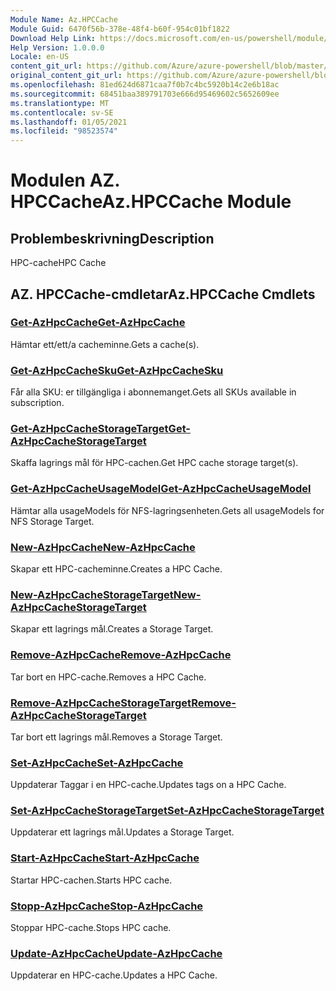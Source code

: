 ```yaml
---
Module Name: Az.HPCCache
Module Guid: 6470f56b-378e-48f4-b60f-954c01bf1822
Download Help Link: https://docs.microsoft.com/en-us/powershell/module/az.hpccache
Help Version: 1.0.0.0
Locale: en-US
content_git_url: https://github.com/Azure/azure-powershell/blob/master/src/HPCCache/HPCCache/help/Az.HPCCache.md
original_content_git_url: https://github.com/Azure/azure-powershell/blob/master/src/HPCCache/HPCCache/help/Az.HPCCache.md
ms.openlocfilehash: 81ed624d6871caa7f0b7c4bc5920b14c2e6b18ac
ms.sourcegitcommit: 68451baa389791703e666d95469602c5652609ee
ms.translationtype: MT
ms.contentlocale: sv-SE
ms.lasthandoff: 01/05/2021
ms.locfileid: "98523574"
---
```

# <span data-ttu-id="2dab8-101">Modulen AZ. HPCCache</span><span class="sxs-lookup"><span data-stu-id="2dab8-101">Az.HPCCache Module</span></span>
## <span data-ttu-id="2dab8-102">Problembeskrivning</span><span class="sxs-lookup"><span data-stu-id="2dab8-102">Description</span></span>
<span data-ttu-id="2dab8-103">HPC-cache</span><span class="sxs-lookup"><span data-stu-id="2dab8-103">HPC Cache</span></span>

## <span data-ttu-id="2dab8-104">AZ. HPCCache-cmdletar</span><span class="sxs-lookup"><span data-stu-id="2dab8-104">Az.HPCCache Cmdlets</span></span>
### [<span data-ttu-id="2dab8-105">Get-AzHpcCache</span><span class="sxs-lookup"><span data-stu-id="2dab8-105">Get-AzHpcCache</span></span>](Get-AzHpcCache.md)
<span data-ttu-id="2dab8-106">Hämtar ett/ett/a cacheminne.</span><span class="sxs-lookup"><span data-stu-id="2dab8-106">Gets a cache(s).</span></span>

### [<span data-ttu-id="2dab8-107">Get-AzHpcCacheSku</span><span class="sxs-lookup"><span data-stu-id="2dab8-107">Get-AzHpcCacheSku</span></span>](Get-AzHpcCacheSku.md)
<span data-ttu-id="2dab8-108">Får alla SKU: er tillgängliga i abonnemanget.</span><span class="sxs-lookup"><span data-stu-id="2dab8-108">Gets all SKUs available in subscription.</span></span>

### [<span data-ttu-id="2dab8-109">Get-AzHpcCacheStorageTarget</span><span class="sxs-lookup"><span data-stu-id="2dab8-109">Get-AzHpcCacheStorageTarget</span></span>](Get-AzHpcCacheStorageTarget.md)
<span data-ttu-id="2dab8-110">Skaffa lagrings mål för HPC-cachen.</span><span class="sxs-lookup"><span data-stu-id="2dab8-110">Get HPC cache storage target(s).</span></span>

### [<span data-ttu-id="2dab8-111">Get-AzHpcCacheUsageModel</span><span class="sxs-lookup"><span data-stu-id="2dab8-111">Get-AzHpcCacheUsageModel</span></span>](Get-AzHpcCacheUsageModel.md)
<span data-ttu-id="2dab8-112">Hämtar alla usageModels för NFS-lagringsenheten.</span><span class="sxs-lookup"><span data-stu-id="2dab8-112">Gets all usageModels for NFS Storage Target.</span></span>

### [<span data-ttu-id="2dab8-113">New-AzHpcCache</span><span class="sxs-lookup"><span data-stu-id="2dab8-113">New-AzHpcCache</span></span>](New-AzHpcCache.md)
<span data-ttu-id="2dab8-114">Skapar ett HPC-cacheminne.</span><span class="sxs-lookup"><span data-stu-id="2dab8-114">Creates a HPC Cache.</span></span>

### [<span data-ttu-id="2dab8-115">New-AzHpcCacheStorageTarget</span><span class="sxs-lookup"><span data-stu-id="2dab8-115">New-AzHpcCacheStorageTarget</span></span>](New-AzHpcCacheStorageTarget.md)
<span data-ttu-id="2dab8-116">Skapar ett lagrings mål.</span><span class="sxs-lookup"><span data-stu-id="2dab8-116">Creates a Storage Target.</span></span>

### [<span data-ttu-id="2dab8-117">Remove-AzHpcCache</span><span class="sxs-lookup"><span data-stu-id="2dab8-117">Remove-AzHpcCache</span></span>](Remove-AzHpcCache.md)
<span data-ttu-id="2dab8-118">Tar bort en HPC-cache.</span><span class="sxs-lookup"><span data-stu-id="2dab8-118">Removes a HPC Cache.</span></span>

### [<span data-ttu-id="2dab8-119">Remove-AzHpcCacheStorageTarget</span><span class="sxs-lookup"><span data-stu-id="2dab8-119">Remove-AzHpcCacheStorageTarget</span></span>](Remove-AzHpcCacheStorageTarget.md)
<span data-ttu-id="2dab8-120">Tar bort ett lagrings mål.</span><span class="sxs-lookup"><span data-stu-id="2dab8-120">Removes a Storage Target.</span></span>

### [<span data-ttu-id="2dab8-121">Set-AzHpcCache</span><span class="sxs-lookup"><span data-stu-id="2dab8-121">Set-AzHpcCache</span></span>](Set-AzHpcCache.md)
<span data-ttu-id="2dab8-122">Uppdaterar Taggar i en HPC-cache.</span><span class="sxs-lookup"><span data-stu-id="2dab8-122">Updates tags on a HPC Cache.</span></span>

### [<span data-ttu-id="2dab8-123">Set-AzHpcCacheStorageTarget</span><span class="sxs-lookup"><span data-stu-id="2dab8-123">Set-AzHpcCacheStorageTarget</span></span>](Set-AzHpcCacheStorageTarget.md)
<span data-ttu-id="2dab8-124">Uppdaterar ett lagrings mål.</span><span class="sxs-lookup"><span data-stu-id="2dab8-124">Updates a Storage Target.</span></span>

### [<span data-ttu-id="2dab8-125">Start-AzHpcCache</span><span class="sxs-lookup"><span data-stu-id="2dab8-125">Start-AzHpcCache</span></span>](Start-AzHpcCache.md)
<span data-ttu-id="2dab8-126">Startar HPC-cachen.</span><span class="sxs-lookup"><span data-stu-id="2dab8-126">Starts HPC cache.</span></span>

### [<span data-ttu-id="2dab8-127">Stopp-AzHpcCache</span><span class="sxs-lookup"><span data-stu-id="2dab8-127">Stop-AzHpcCache</span></span>](Stop-AzHpcCache.md)
<span data-ttu-id="2dab8-128">Stoppar HPC-cache.</span><span class="sxs-lookup"><span data-stu-id="2dab8-128">Stops HPC cache.</span></span>

### [<span data-ttu-id="2dab8-129">Update-AzHpcCache</span><span class="sxs-lookup"><span data-stu-id="2dab8-129">Update-AzHpcCache</span></span>](Update-AzHpcCache.md)
<span data-ttu-id="2dab8-130">Uppdaterar en HPC-cache.</span><span class="sxs-lookup"><span data-stu-id="2dab8-130">Updates a HPC Cache.</span></span>

